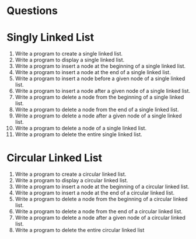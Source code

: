 # Questions

# Singly Linked List
  1. Write a program to create a single linked list.
  2. Write a program to display a single linked list.
  3. Write a program to insert a node at the beginning of a single linked list.
  4. Write a program to insert a node at the end of a single linked list.
  5. Write a program to insert a node before a given node of a single linked list.
  6. Write a program to insert a node after a given node of a single linked list.
  7. Write a program to delete a node from the beginning of a single linked list.
  8. Write a program to delete a node from the end of a single linked list.
  9. Write a program to delete a node after a given node of a single linked list.
  10. Write a program to delete a node of a single linked list. 
  11. Write a program to delete the entire single linked list.

# Circular Linked List 
  1. Write a program to create a circular linked list.
  2. Write a program to display a circular linked list.
  3. Write a program to insert a node at the beginning of a circular linked list.
  4. Write a program to insert a node at the end of a circular linked list.
  5. Write a program to delete a node from the beginning of a circular linked list.
  6. Write a program to delete a node from the end of a circular linked list.
  7. Write a program to delete a node after a given node of a circular linked list. 
  8. Write a program to delete the entire circular linked list

